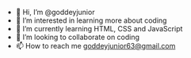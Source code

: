 - 👋 Hi, I’m @goddeyjunior
- 👀 I’m interested in learning more about coding
- 🌱 I’m currently learning HTML, CSS and JavaScript
- 💞️ I’m looking to collaborate on coding
- 📫 How to reach me goddeyjunior63@gmail.com

<!---
goddeyjunior/goddeyjunior is a ✨ special ✨ repository because its `README.md` (this file) appears on your GitHub profile.
You can click the Preview link to take a look at your changes.
--->
